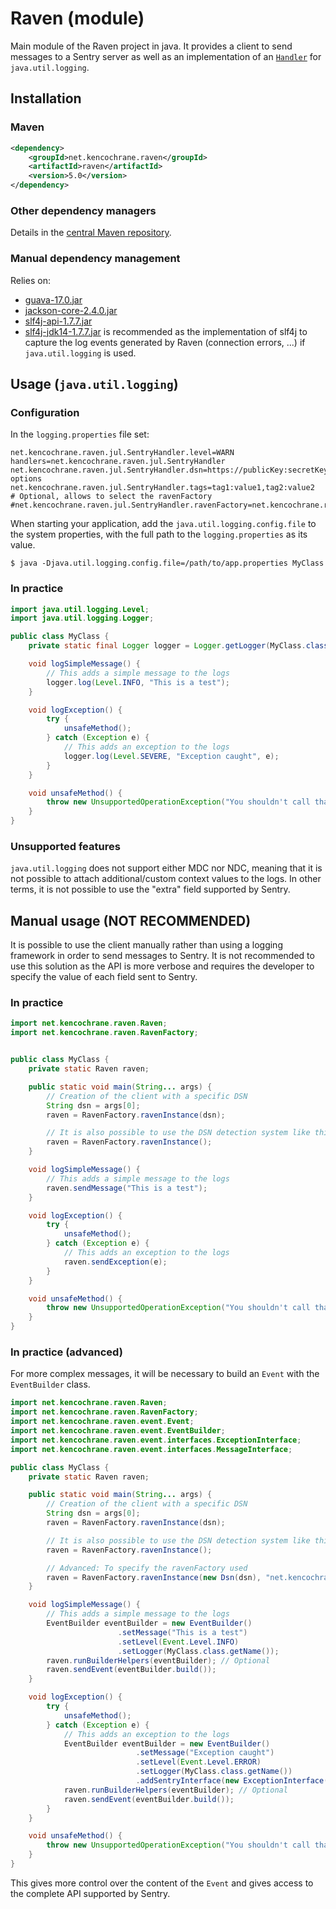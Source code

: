# Raven (module)
Main module of the Raven project in java. It provides a client to send messages
to a Sentry server as well as an implementation of an [`Handler`](http://docs.oracle.com/javase/7/docs/api/java/util/logging/Handler.html)
for `java.util.logging`.

## Installation

### Maven
```xml
<dependency>
    <groupId>net.kencochrane.raven</groupId>
    <artifactId>raven</artifactId>
    <version>5.0</version>
</dependency>
```

### Other dependency managers
Details in the [central Maven repository](https://search.maven.org/#artifactdetails%7Cnet.kencochrane.raven%7Craven%7C5.0%7Cjar).

### Manual dependency management
Relies on:

 - [guava-17.0.jar](https://search.maven.org/#artifactdetails%7Ccom.google.guava%7Cguava%7C17.0%7Cjar)
 - [jackson-core-2.4.0.jar](https://search.maven.org/#artifactdetails%7Ccom.fasterxml.jackson.core%7Cjackson-core%7C2.4.0%7Cjar)
 - [slf4j-api-1.7.7.jar](https://search.maven.org/#artifactdetails%7Corg.slf4j%7Cslf4j-api%7C1.7.7%7Cjar)
 - [slf4j-jdk14-1.7.7.jar](https://search.maven.org/#artifactdetails%7Corg.slf4j%7Cslf4j-jdk14%7C1.7.7%7Cjar)
 is recommended as the implementation of slf4j to capture the log events
 generated by Raven (connection errors, ...) if `java.util.logging` is used.


## Usage (`java.util.logging`)
### Configuration
In the `logging.properties` file set:

```properties
net.kencochrane.raven.jul.SentryHandler.level=WARN
handlers=net.kencochrane.raven.jul.SentryHandler
net.kencochrane.raven.jul.SentryHandler.dsn=https://publicKey:secretKey@host:port/1?options
net.kencochrane.raven.jul.SentryHandler.tags=tag1:value1,tag2:value2
# Optional, allows to select the ravenFactory
#net.kencochrane.raven.jul.SentryHandler.ravenFactory=net.kencochrane.raven.DefaultRavenFactory
```

When starting your application, add the `java.util.logging.config.file` to the
system properties, with the full path to the `logging.properties` as its value.

    $ java -Djava.util.logging.config.file=/path/to/app.properties MyClass

### In practice
```java
import java.util.logging.Level;
import java.util.logging.Logger;

public class MyClass {
    private static final Logger logger = Logger.getLogger(MyClass.class.getName());

    void logSimpleMessage() {
        // This adds a simple message to the logs
        logger.log(Level.INFO, "This is a test");
    }

    void logException() {
        try {
            unsafeMethod();
        } catch (Exception e) {
            // This adds an exception to the logs
            logger.log(Level.SEVERE, "Exception caught", e);
        }
    }

    void unsafeMethod() {
        throw new UnsupportedOperationException("You shouldn't call that");
    }
}
```

### Unsupported features
`java.util.logging` does not support either MDC nor NDC, meaning that it is not
possible to attach additional/custom context values to the logs.
In other terms, it is not possible to use the "extra" field supported by Sentry.


## Manual usage (NOT RECOMMENDED)
It is possible to use the client manually rather than using a logging framework
in order to send messages to Sentry. It is not recommended to use this solution
as the API is more verbose and requires the developer to specify the value of
each field sent to Sentry.

### In practice
```java
import net.kencochrane.raven.Raven;
import net.kencochrane.raven.RavenFactory;


public class MyClass {
    private static Raven raven;

    public static void main(String... args) {
        // Creation of the client with a specific DSN
        String dsn = args[0];
        raven = RavenFactory.ravenInstance(dsn);

        // It is also possible to use the DSN detection system like this
        raven = RavenFactory.ravenInstance();
    }

    void logSimpleMessage() {
        // This adds a simple message to the logs
        raven.sendMessage("This is a test");
    }

    void logException() {
        try {
            unsafeMethod();
        } catch (Exception e) {
            // This adds an exception to the logs
            raven.sendException(e);
        }
    }

    void unsafeMethod() {
        throw new UnsupportedOperationException("You shouldn't call that");
    }
}
```

### In practice (advanced)

For more complex messages, it will be necessary to build an `Event` with the
`EventBuilder` class.

```java
import net.kencochrane.raven.Raven;
import net.kencochrane.raven.RavenFactory;
import net.kencochrane.raven.event.Event;
import net.kencochrane.raven.event.EventBuilder;
import net.kencochrane.raven.event.interfaces.ExceptionInterface;
import net.kencochrane.raven.event.interfaces.MessageInterface;

public class MyClass {
    private static Raven raven;

    public static void main(String... args) {
        // Creation of the client with a specific DSN
        String dsn = args[0];
        raven = RavenFactory.ravenInstance(dsn);

        // It is also possible to use the DSN detection system like this
        raven = RavenFactory.ravenInstance();

        // Advanced: To specify the ravenFactory used
        raven = RavenFactory.ravenInstance(new Dsn(dsn), "net.kencochrane.raven.DefaultRavenFactory");
    }

    void logSimpleMessage() {
        // This adds a simple message to the logs
        EventBuilder eventBuilder = new EventBuilder()
                        .setMessage("This is a test")
                        .setLevel(Event.Level.INFO)
                        .setLogger(MyClass.class.getName());
        raven.runBuilderHelpers(eventBuilder); // Optional
        raven.sendEvent(eventBuilder.build());
    }

    void logException() {
        try {
            unsafeMethod();
        } catch (Exception e) {
            // This adds an exception to the logs
            EventBuilder eventBuilder = new EventBuilder()
                            .setMessage("Exception caught")
                            .setLevel(Event.Level.ERROR)
                            .setLogger(MyClass.class.getName())
                            .addSentryInterface(new ExceptionInterface(e));
            raven.runBuilderHelpers(eventBuilder); // Optional
            raven.sendEvent(eventBuilder.build());
        }
    }

    void unsafeMethod() {
        throw new UnsupportedOperationException("You shouldn't call that");
    }
}
```

This gives more control over the content of the `Event` and gives access to the
complete API supported by Sentry.
